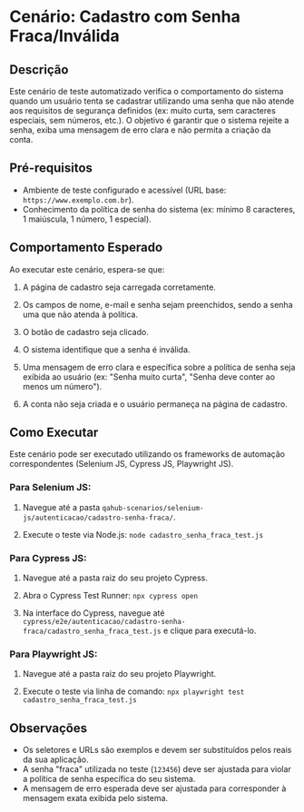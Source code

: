 # Cenário: Cadastro com Senha Fraca/Inválida

## Descrição

Este cenário de teste automatizado verifica o comportamento do sistema quando um usuário tenta se cadastrar utilizando uma senha que não atende aos requisitos de segurança definidos (ex: muito curta, sem caracteres especiais, sem números, etc.). O objetivo é garantir que o sistema rejeite a senha, exiba uma mensagem de erro clara e não permita a criação da conta.

## Pré-requisitos

* Ambiente de teste configurado e acessível (URL base: `https://www.exemplo.com.br`).
* Conhecimento da política de senha do sistema (ex: mínimo 8 caracteres, 1 maiúscula, 1 número, 1 especial).

## Comportamento Esperado

Ao executar este cenário, espera-se que:

1. A página de cadastro seja carregada corretamente.

2. Os campos de nome, e-mail e senha sejam preenchidos, sendo a senha uma que não atenda à política.

3. O botão de cadastro seja clicado.

4. O sistema identifique que a senha é inválida.

5. Uma mensagem de erro clara e específica sobre a política de senha seja exibida ao usuário (ex: "Senha muito curta", "Senha deve conter ao menos um número").

6. A conta não seja criada e o usuário permaneça na página de cadastro.

## Como Executar

Este cenário pode ser executado utilizando os frameworks de automação correspondentes (Selenium JS, Cypress JS, Playwright JS).

### Para Selenium JS:

1. Navegue até a pasta `qahub-scenarios/selenium-js/autenticacao/cadastro-senha-fraca/`.

2. Execute o teste via Node.js: `node cadastro_senha_fraca_test.js`

### Para Cypress JS:

1. Navegue até a pasta raiz do seu projeto Cypress.

2. Abra o Cypress Test Runner: `npx cypress open`

3. Na interface do Cypress, navegue até `cypress/e2e/autenticacao/cadastro-senha-fraca/cadastro_senha_fraca_test.js` e clique para executá-lo.

### Para Playwright JS:

1. Navegue até a pasta raiz do seu projeto Playwright.

2. Execute o teste via linha de comando: `npx playwright test cadastro_senha_fraca_test.js`

## Observações

* Os seletores e URLs são exemplos e devem ser substituídos pelos reais da sua aplicação.
* A senha "fraca" utilizada no teste (`123456`) deve ser ajustada para violar a política de senha específica do seu sistema.
* A mensagem de erro esperada deve ser ajustada para corresponder à mensagem exata exibida pelo sistema.